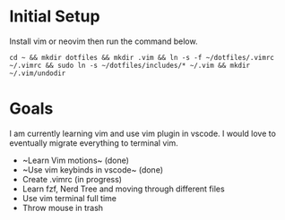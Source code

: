 # Initial Setup
Install vim or neovim then run the command below.

```
cd ~ && mkdir dotfiles && mkdir .vim && ln -s -f ~/dotfiles/.vimrc ~/.vimrc && sudo ln -s ~/dotfiles/includes/* ~/.vim && mkdir ~/.vim/undodir
```

# Goals
I am currently learning vim and use vim plugin in vscode. I would love to eventually migrate everything to terminal vim.

- ~Learn Vim motions~ (done)
- ~Use vim keybinds in vscode~ (done)
- Create .vimrc (in progress)
- Learn fzf, Nerd Tree and moving through different files
- Use vim terminal full time
- Throw mouse in trash


